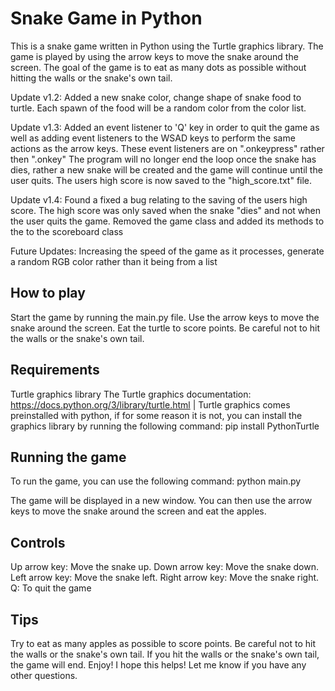# Snake Game in Python

This is a snake game written in Python using the Turtle graphics library. The game is played by using the arrow keys to move the snake around the screen. The goal of the game is to eat as many dots as possible without hitting the walls or the snake's own tail.

Update v1.2: Added a new snake color, change shape of snake food to turtle. Each spawn of the food will be a random color from the color list.

Update v1.3: Added an event listener to 'Q' key in order to quit the game as well as adding event listeners to the WSAD keys to perform the same actions as the arrow keys. These event listeners are on ".onkeypress" rather then ".onkey" The program will no longer end the loop once the snake has dies, rather a new snake will be created and the game will continue until the user quits. The users high score is now saved to the "high_score.txt" file.

Update v1.4: Found a fixed a bug relating to the saving of the users high score. The high score was only saved when the snake "dies" and not when the user quits the game. Removed the game class and added its methods to the to the scoreboard class

Future Updates: Increasing the speed of the game as it processes, generate a random RGB color rather than it being from a list

## How to play

Start the game by running the main.py file.
Use the arrow keys to move the snake around the screen.
Eat the turtle to score points.
Be careful not to hit the walls or the snake's own tail.

## Requirements

Turtle graphics library
The Turtle graphics documentation: https://docs.python.org/3/library/turtle.html | Turtle graphics comes preinstalled with python, if for some reason it is not, you can install the graphics library by running the following command: pip install PythonTurtle

## Running the game

To run the game, you can use the following command: python main.py

The game will be displayed in a new window. You can then use the arrow keys to move the snake around the screen and eat the apples.

## Controls

Up arrow key: Move the snake up.
Down arrow key: Move the snake down.
Left arrow key: Move the snake left.
Right arrow key: Move the snake right.
Q: To quit the game

## Tips

Try to eat as many apples as possible to score points.
Be careful not to hit the walls or the snake's own tail.
If you hit the walls or the snake's own tail, the game will end.
Enjoy!
I hope this helps! Let me know if you have any other questions.
